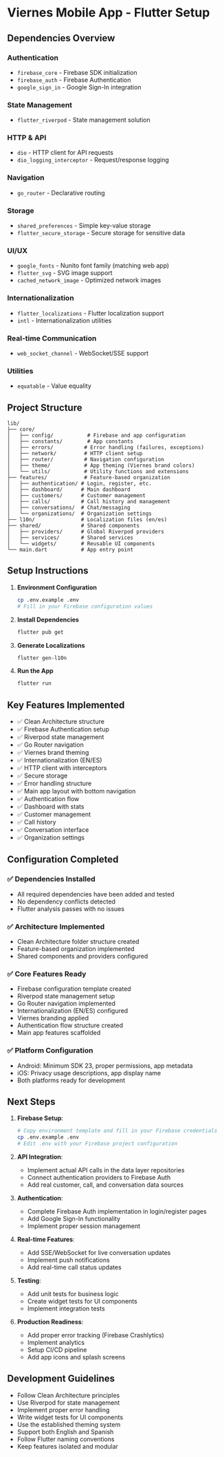 # Viernes Mobile App - Flutter Setup

## Dependencies Overview

### Authentication
- `firebase_core` - Firebase SDK initialization
- `firebase_auth` - Firebase Authentication
- `google_sign_in` - Google Sign-In integration

### State Management
- `flutter_riverpod` - State management solution

### HTTP & API
- `dio` - HTTP client for API requests
- `dio_logging_interceptor` - Request/response logging

### Navigation
- `go_router` - Declarative routing

### Storage
- `shared_preferences` - Simple key-value storage
- `flutter_secure_storage` - Secure storage for sensitive data

### UI/UX
- `google_fonts` - Nunito font family (matching web app)
- `flutter_svg` - SVG image support
- `cached_network_image` - Optimized network images

### Internationalization
- `flutter_localizations` - Flutter localization support
- `intl` - Internationalization utilities

### Real-time Communication
- `web_socket_channel` - WebSocket/SSE support

### Utilities
- `equatable` - Value equality

## Project Structure

```
lib/
├── core/
│   ├── config/           # Firebase and app configuration
│   ├── constants/        # App constants
│   ├── errors/          # Error handling (failures, exceptions)
│   ├── network/         # HTTP client setup
│   ├── router/          # Navigation configuration
│   ├── theme/           # App theming (Viernes brand colors)
│   └── utils/           # Utility functions and extensions
├── features/            # Feature-based organization
│   ├── authentication/ # Login, register, etc.
│   ├── dashboard/      # Main dashboard
│   ├── customers/      # Customer management
│   ├── calls/          # Call history and management
│   ├── conversations/  # Chat/messaging
│   └── organizations/  # Organization settings
├── l10n/               # Localization files (en/es)
├── shared/             # Shared components
│   ├── providers/      # Global Riverpod providers
│   ├── services/       # Shared services
│   └── widgets/        # Reusable UI components
└── main.dart           # App entry point
```

## Setup Instructions

1. **Environment Configuration**
   ```bash
   cp .env.example .env
   # Fill in your Firebase configuration values
   ```

2. **Install Dependencies**
   ```bash
   flutter pub get
   ```

3. **Generate Localizations**
   ```bash
   flutter gen-l10n
   ```

4. **Run the App**
   ```bash
   flutter run
   ```

## Key Features Implemented

- ✅ Clean Architecture structure
- ✅ Firebase Authentication setup
- ✅ Riverpod state management
- ✅ Go Router navigation
- ✅ Viernes brand theming
- ✅ Internationalization (EN/ES)
- ✅ HTTP client with interceptors
- ✅ Secure storage
- ✅ Error handling structure
- ✅ Main app layout with bottom navigation
- ✅ Authentication flow
- ✅ Dashboard with stats
- ✅ Customer management
- ✅ Call history
- ✅ Conversation interface
- ✅ Organization settings

## Configuration Completed

### ✅ Dependencies Installed
- All required dependencies have been added and tested
- No dependency conflicts detected
- Flutter analysis passes with no issues

### ✅ Architecture Implemented
- Clean Architecture folder structure created
- Feature-based organization implemented
- Shared components and providers configured

### ✅ Core Features Ready
- Firebase configuration template created
- Riverpod state management setup
- Go Router navigation implemented
- Internationalization (EN/ES) configured
- Viernes branding applied
- Authentication flow structure created
- Main app features scaffolded

### ✅ Platform Configuration
- Android: Minimum SDK 23, proper permissions, app metadata
- iOS: Privacy usage descriptions, app display name
- Both platforms ready for development

## Next Steps

1. **Firebase Setup**:
   ```bash
   # Copy environment template and fill in your Firebase credentials
   cp .env.example .env
   # Edit .env with your Firebase project configuration
   ```

2. **API Integration**:
   - Implement actual API calls in the data layer repositories
   - Connect authentication providers to Firebase Auth
   - Add real customer, call, and conversation data sources

3. **Authentication**:
   - Complete Firebase Auth implementation in login/register pages
   - Add Google Sign-In functionality
   - Implement proper session management

4. **Real-time Features**:
   - Add SSE/WebSocket for live conversation updates
   - Implement push notifications
   - Add real-time call status updates

5. **Testing**:
   - Add unit tests for business logic
   - Create widget tests for UI components
   - Implement integration tests

6. **Production Readiness**:
   - Add proper error tracking (Firebase Crashlytics)
   - Implement analytics
   - Setup CI/CD pipeline
   - Add app icons and splash screens

## Development Guidelines

- Follow Clean Architecture principles
- Use Riverpod for state management
- Implement proper error handling
- Write widget tests for UI components
- Use the established theming system
- Support both English and Spanish
- Follow Flutter naming conventions
- Keep features isolated and modular